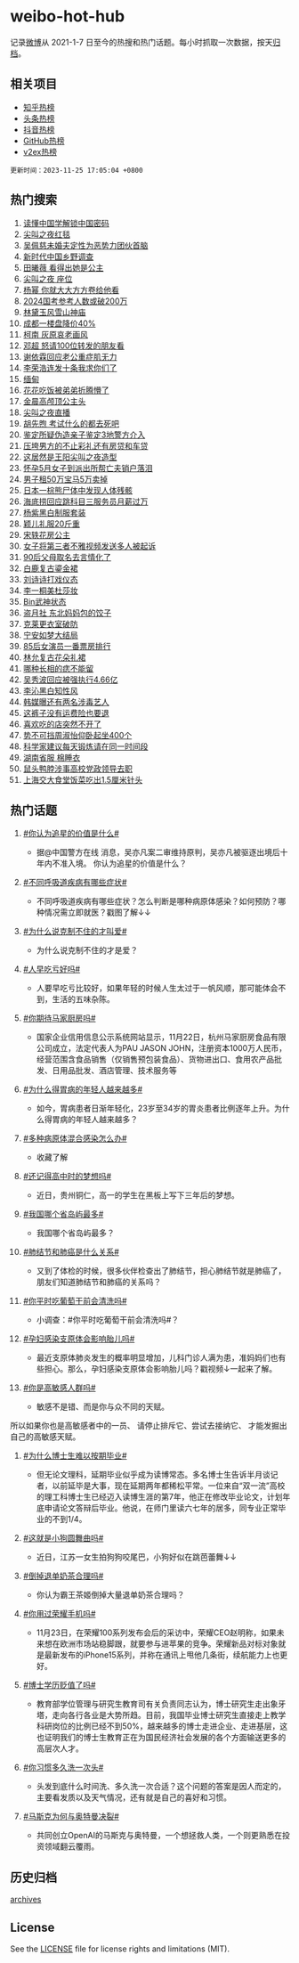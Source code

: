# weibo-hot-hub

记录[微博](https://www.weibo.com)从 2021-1-7 日至今的热搜和热门话题。每小时抓取一次数据，按天[归档](archives)。

## 相关项目

- [知乎热榜](https://github.com/lonnyzhang423/zhihu-hot-hub)
- [头条热榜](https://github.com/lonnyzhang423/toutiao-hot-hub)
- [抖音热榜](https://github.com/lonnyzhang423/douyin-hot-hub)
- [GitHub热榜](https://github.com/lonnyzhang423/github-hot-hub)
- [v2ex热榜](https://github.com/lonnyzhang423/v2ex-hot-hub)


`更新时间：2023-11-25 17:05:04 +0800`

## 热门搜索

1. [读懂中国学解锁中国密码](https://m.weibo.cn/search?containerid=100103type%3D1%26t%3D10%26q%3D%23%E8%AF%BB%E6%87%82%E4%B8%AD%E5%9B%BD%E5%AD%A6%E8%A7%A3%E9%94%81%E4%B8%AD%E5%9B%BD%E5%AF%86%E7%A0%81%23&stream_entry_id=51&isnewpage=1&extparam=seat%3D1%26pos%3D0%26cate%3D10103%26dgr%3D0%26q%3D%2523%25E8%25AF%25BB%25E6%2587%2582%25E4%25B8%25AD%25E5%259B%25BD%25E5%25AD%25A6%25E8%25A7%25A3%25E9%2594%2581%25E4%25B8%25AD%25E5%259B%25BD%25E5%25AF%2586%25E7%25A0%2581%2523%26stream_entry_id%3D51%26filter_type%3Drealtimehot%26c_type%3D51%26display_time%3D1700903102%26pre_seqid%3D170090310206303012156)
1. [尖叫之夜红毯](https://m.weibo.cn/search?containerid=100103type%3D1%26t%3D10%26q%3D%E5%B0%96%E5%8F%AB%E4%B9%8B%E5%A4%9C%E7%BA%A2%E6%AF%AF&stream_entry_id=31&isnewpage=1&extparam=seat%3D1%26lcate%3D5001%26band_rank%3D1%26q%3D%25E5%25B0%2596%25E5%258F%25AB%25E4%25B9%258B%25E5%25A4%259C%25E7%25BA%25A2%25E6%25AF%25AF%26c_type%3D31%26pos%3D0%26cate%3D5001%26dgr%3D0%26flag%3D1%26stream_entry_id%3D31%26filter_type%3Drealtimehot%26realpos%3D1%26display_time%3D1700903102%26pre_seqid%3D170090310206303012156)
1. [吴佩慈未婚夫定性为恶势力团伙首脑](https://m.weibo.cn/search?containerid=100103type%3D1%26t%3D10%26q%3D%23%E5%90%B4%E4%BD%A9%E6%85%88%E6%9C%AA%E5%A9%9A%E5%A4%AB%E5%AE%9A%E6%80%A7%E4%B8%BA%E6%81%B6%E5%8A%BF%E5%8A%9B%E5%9B%A2%E4%BC%99%E9%A6%96%E8%84%91%23&stream_entry_id=31&isnewpage=1&extparam=seat%3D1%26lcate%3D5001%26band_rank%3D2%26q%3D%2523%25E5%2590%25B4%25E4%25BD%25A9%25E6%2585%2588%25E6%259C%25AA%25E5%25A9%259A%25E5%25A4%25AB%25E5%25AE%259A%25E6%2580%25A7%25E4%25B8%25BA%25E6%2581%25B6%25E5%258A%25BF%25E5%258A%259B%25E5%259B%25A2%25E4%25BC%2599%25E9%25A6%2596%25E8%2584%2591%2523%26c_type%3D31%26pos%3D1%26cate%3D5001%26dgr%3D0%26flag%3D2%26stream_entry_id%3D31%26filter_type%3Drealtimehot%26realpos%3D2%26display_time%3D1700903102%26pre_seqid%3D170090310206303012156)
1. [新时代中国乡野调查](https://m.weibo.cn/search?containerid=100103type%3D1%26t%3D10%26q%3D%23%E6%96%B0%E6%97%B6%E4%BB%A3%E4%B8%AD%E5%9B%BD%E4%B9%A1%E9%87%8E%E8%B0%83%E6%9F%A5%23&stream_entry_id=31&isnewpage=1&extparam=seat%3D1%26lcate%3D5001%26band_rank%3D3%26q%3D%2523%25E6%2596%25B0%25E6%2597%25B6%25E4%25BB%25A3%25E4%25B8%25AD%25E5%259B%25BD%25E4%25B9%25A1%25E9%2587%258E%25E8%25B0%2583%25E6%259F%25A5%2523%26c_type%3D31%26pos%3D2%26cate%3D5001%26dgr%3D0%26flag%3D1%26stream_entry_id%3D31%26filter_type%3Drealtimehot%26realpos%3D3%26display_time%3D1700903102%26pre_seqid%3D170090310206303012156)
1. [田曦薇 看得出她是公主](https://m.weibo.cn/search?containerid=100103type%3D1%26t%3D10%26q%3D%E7%94%B0%E6%9B%A6%E8%96%87+%E7%9C%8B%E5%BE%97%E5%87%BA%E5%A5%B9%E6%98%AF%E5%85%AC%E4%B8%BB&stream_entry_id=31&isnewpage=1&extparam=seat%3D1%26lcate%3D5001%26band_rank%3D4%26q%3D%25E7%2594%25B0%25E6%259B%25A6%25E8%2596%2587%2520%25E7%259C%258B%25E5%25BE%2597%25E5%2587%25BA%25E5%25A5%25B9%25E6%2598%25AF%25E5%2585%25AC%25E4%25B8%25BB%26c_type%3D31%26pos%3D3%26cate%3D5001%26dgr%3D0%26flag%3D1%26stream_entry_id%3D31%26filter_type%3Drealtimehot%26realpos%3D4%26display_time%3D1700903102%26pre_seqid%3D170090310206303012156)
1. [尖叫之夜 座位](https://m.weibo.cn/search?containerid=100103type%3D1%26t%3D10%26q%3D%E5%B0%96%E5%8F%AB%E4%B9%8B%E5%A4%9C+%E5%BA%A7%E4%BD%8D&stream_entry_id=31&isnewpage=1&extparam=seat%3D1%26lcate%3D5001%26band_rank%3D5%26q%3D%25E5%25B0%2596%25E5%258F%25AB%25E4%25B9%258B%25E5%25A4%259C%2520%25E5%25BA%25A7%25E4%25BD%258D%26c_type%3D31%26pos%3D4%26cate%3D5001%26dgr%3D0%26flag%3D16%26stream_entry_id%3D31%26filter_type%3Drealtimehot%26realpos%3D5%26display_time%3D1700903102%26pre_seqid%3D170090310206303012156)
1. [杨幂 你就大大方方卷给他看](https://m.weibo.cn/search?containerid=100103type%3D1%26t%3D10%26q%3D%E6%9D%A8%E5%B9%82+%E4%BD%A0%E5%B0%B1%E5%A4%A7%E5%A4%A7%E6%96%B9%E6%96%B9%E5%8D%B7%E7%BB%99%E4%BB%96%E7%9C%8B&stream_entry_id=31&isnewpage=1&extparam=seat%3D1%26lcate%3D5001%26band_rank%3D6%26q%3D%25E6%259D%25A8%25E5%25B9%2582%2520%25E4%25BD%25A0%25E5%25B0%25B1%25E5%25A4%25A7%25E5%25A4%25A7%25E6%2596%25B9%25E6%2596%25B9%25E5%258D%25B7%25E7%25BB%2599%25E4%25BB%2596%25E7%259C%258B%26c_type%3D31%26pos%3D5%26cate%3D5001%26dgr%3D0%26flag%3D2%26stream_entry_id%3D31%26filter_type%3Drealtimehot%26realpos%3D6%26display_time%3D1700903102%26pre_seqid%3D170090310206303012156)
1. [2024国考参考人数或破200万](https://m.weibo.cn/search?containerid=100103type%3D1%26t%3D10%26q%3D%232024%E5%9B%BD%E8%80%83%E5%8F%82%E8%80%83%E4%BA%BA%E6%95%B0%E6%88%96%E7%A0%B4200%E4%B8%87%23&stream_entry_id=31&isnewpage=1&extparam=seat%3D1%26lcate%3D5001%26band_rank%3D7%26q%3D%25232024%25E5%259B%25BD%25E8%2580%2583%25E5%258F%2582%25E8%2580%2583%25E4%25BA%25BA%25E6%2595%25B0%25E6%2588%2596%25E7%25A0%25B4200%25E4%25B8%2587%2523%26c_type%3D31%26pos%3D6%26cate%3D5001%26dgr%3D0%26flag%3D1%26stream_entry_id%3D31%26filter_type%3Drealtimehot%26realpos%3D7%26display_time%3D1700903102%26pre_seqid%3D170090310206303012156)
1. [林黛玉风雪山神庙](https://m.weibo.cn/search?containerid=100103type%3D1%26t%3D10%26q%3D%23%E6%9E%97%E9%BB%9B%E7%8E%89%E9%A3%8E%E9%9B%AA%E5%B1%B1%E7%A5%9E%E5%BA%99%23&stream_entry_id=31&isnewpage=1&extparam=seat%3D1%26lcate%3D5001%26band_rank%3D8%26q%3D%2523%25E6%259E%2597%25E9%25BB%259B%25E7%258E%2589%25E9%25A3%258E%25E9%259B%25AA%25E5%25B1%25B1%25E7%25A5%259E%25E5%25BA%2599%2523%26c_type%3D31%26pos%3D7%26cate%3D5001%26dgr%3D0%26flag%3D1%26stream_entry_id%3D31%26filter_type%3Drealtimehot%26realpos%3D8%26display_time%3D1700903102%26pre_seqid%3D170090310206303012156)
1. [成都一楼盘降价40%](https://m.weibo.cn/search?containerid=100103type%3D1%26t%3D10%26q%3D%23%E6%88%90%E9%83%BD%E4%B8%80%E6%A5%BC%E7%9B%98%E9%99%8D%E4%BB%B740%25%23&stream_entry_id=31&isnewpage=1&extparam=seat%3D1%26lcate%3D5001%26band_rank%3D9%26q%3D%2523%25E6%2588%2590%25E9%2583%25BD%25E4%25B8%2580%25E6%25A5%25BC%25E7%259B%2598%25E9%2599%258D%25E4%25BB%25B740%2525%2523%26c_type%3D31%26pos%3D8%26cate%3D5001%26dgr%3D0%26flag%3D0%26stream_entry_id%3D31%26filter_type%3Drealtimehot%26realpos%3D9%26display_time%3D1700903102%26pre_seqid%3D170090310206303012156)
1. [柯南 灰原哀老画风](https://m.weibo.cn/search?containerid=100103type%3D1%26t%3D10%26q%3D%E6%9F%AF%E5%8D%97+%E7%81%B0%E5%8E%9F%E5%93%80%E8%80%81%E7%94%BB%E9%A3%8E&stream_entry_id=31&isnewpage=1&extparam=seat%3D1%26lcate%3D5001%26band_rank%3D10%26q%3D%25E6%259F%25AF%25E5%258D%2597%2520%25E7%2581%25B0%25E5%258E%259F%25E5%2593%2580%25E8%2580%2581%25E7%2594%25BB%25E9%25A3%258E%26c_type%3D31%26pos%3D9%26cate%3D5001%26dgr%3D0%26flag%3D1%26stream_entry_id%3D31%26filter_type%3Drealtimehot%26realpos%3D10%26display_time%3D1700903102%26pre_seqid%3D170090310206303012156)
1. [邓超 怒请100位转发的朋友看](https://m.weibo.cn/search?containerid=100103type%3D1%26t%3D10%26q%3D%E9%82%93%E8%B6%85+%E6%80%92%E8%AF%B7100%E4%BD%8D%E8%BD%AC%E5%8F%91%E7%9A%84%E6%9C%8B%E5%8F%8B%E7%9C%8B&stream_entry_id=31&isnewpage=1&extparam=seat%3D1%26lcate%3D5001%26band_rank%3D11%26q%3D%25E9%2582%2593%25E8%25B6%2585%2520%25E6%2580%2592%25E8%25AF%25B7100%25E4%25BD%258D%25E8%25BD%25AC%25E5%258F%2591%25E7%259A%2584%25E6%259C%258B%25E5%258F%258B%25E7%259C%258B%26c_type%3D31%26pos%3D10%26cate%3D5001%26dgr%3D0%26flag%3D0%26stream_entry_id%3D31%26filter_type%3Drealtimehot%26realpos%3D11%26display_time%3D1700903102%26pre_seqid%3D170090310206303012156)
1. [谢依霖回应老公重症肌无力](https://m.weibo.cn/search?containerid=100103type%3D1%26t%3D10%26q%3D%E8%B0%A2%E4%BE%9D%E9%9C%96%E5%9B%9E%E5%BA%94%E8%80%81%E5%85%AC%E9%87%8D%E7%97%87%E8%82%8C%E6%97%A0%E5%8A%9B&stream_entry_id=31&isnewpage=1&extparam=seat%3D1%26lcate%3D5001%26band_rank%3D12%26q%3D%25E8%25B0%25A2%25E4%25BE%259D%25E9%259C%2596%25E5%259B%259E%25E5%25BA%2594%25E8%2580%2581%25E5%2585%25AC%25E9%2587%258D%25E7%2597%2587%25E8%2582%258C%25E6%2597%25A0%25E5%258A%259B%26c_type%3D31%26pos%3D11%26cate%3D5001%26dgr%3D0%26flag%3D1%26stream_entry_id%3D31%26filter_type%3Drealtimehot%26realpos%3D12%26display_time%3D1700903102%26pre_seqid%3D170090310206303012156)
1. [李荣浩连发十条我求你们了](https://m.weibo.cn/search?containerid=100103type%3D1%26t%3D10%26q%3D%23%E6%9D%8E%E8%8D%A3%E6%B5%A9%E8%BF%9E%E5%8F%91%E5%8D%81%E6%9D%A1%E6%88%91%E6%B1%82%E4%BD%A0%E4%BB%AC%E4%BA%86%23&stream_entry_id=31&isnewpage=1&extparam=seat%3D1%26lcate%3D5001%26band_rank%3D13%26q%3D%2523%25E6%259D%258E%25E8%258D%25A3%25E6%25B5%25A9%25E8%25BF%259E%25E5%258F%2591%25E5%258D%2581%25E6%259D%25A1%25E6%2588%2591%25E6%25B1%2582%25E4%25BD%25A0%25E4%25BB%25AC%25E4%25BA%2586%2523%26c_type%3D31%26pos%3D12%26cate%3D5001%26dgr%3D0%26flag%3D2%26stream_entry_id%3D31%26filter_type%3Drealtimehot%26realpos%3D13%26display_time%3D1700903102%26pre_seqid%3D170090310206303012156)
1. [缅甸](https://m.weibo.cn/search?containerid=100103type%3D1%26t%3D10%26q%3D%E7%BC%85%E7%94%B8&stream_entry_id=31&isnewpage=1&extparam=seat%3D1%26lcate%3D5001%26band_rank%3D14%26q%3D%25E7%25BC%2585%25E7%2594%25B8%26c_type%3D31%26pos%3D13%26cate%3D5001%26dgr%3D0%26flag%3D2%26stream_entry_id%3D31%26filter_type%3Drealtimehot%26realpos%3D14%26display_time%3D1700903102%26pre_seqid%3D170090310206303012156)
1. [花花吃饭被弟弟折腾懵了](https://m.weibo.cn/search?containerid=100103type%3D1%26t%3D10%26q%3D%23%E8%8A%B1%E8%8A%B1%E5%90%83%E9%A5%AD%E8%A2%AB%E5%BC%9F%E5%BC%9F%E6%8A%98%E8%85%BE%E6%87%B5%E4%BA%86%23&stream_entry_id=31&isnewpage=1&extparam=seat%3D1%26lcate%3D5001%26band_rank%3D15%26q%3D%2523%25E8%258A%25B1%25E8%258A%25B1%25E5%2590%2583%25E9%25A5%25AD%25E8%25A2%25AB%25E5%25BC%259F%25E5%25BC%259F%25E6%258A%2598%25E8%2585%25BE%25E6%2587%25B5%25E4%25BA%2586%2523%26c_type%3D31%26pos%3D14%26cate%3D5001%26dgr%3D0%26flag%3D32768%26stream_entry_id%3D31%26filter_type%3Drealtimehot%26realpos%3D15%26display_time%3D1700903102%26pre_seqid%3D170090310206303012156)
1. [金晨高颅顶公主头](https://m.weibo.cn/search?containerid=100103type%3D1%26t%3D10%26q%3D%23%E9%87%91%E6%99%A8%E9%AB%98%E9%A2%85%E9%A1%B6%E5%85%AC%E4%B8%BB%E5%A4%B4%23&stream_entry_id=31&isnewpage=1&extparam=seat%3D1%26lcate%3D5001%26band_rank%3D16%26q%3D%2523%25E9%2587%2591%25E6%2599%25A8%25E9%25AB%2598%25E9%25A2%2585%25E9%25A1%25B6%25E5%2585%25AC%25E4%25B8%25BB%25E5%25A4%25B4%2523%26c_type%3D31%26pos%3D15%26cate%3D5001%26dgr%3D0%26flag%3D1%26stream_entry_id%3D31%26filter_type%3Drealtimehot%26realpos%3D16%26display_time%3D1700903102%26pre_seqid%3D170090310206303012156)
1. [尖叫之夜直播](https://m.weibo.cn/search?containerid=100103type%3D1%26t%3D10%26q%3D%E5%B0%96%E5%8F%AB%E4%B9%8B%E5%A4%9C%E7%9B%B4%E6%92%AD&stream_entry_id=31&isnewpage=1&extparam=seat%3D1%26lcate%3D5001%26band_rank%3D17%26q%3D%25E5%25B0%2596%25E5%258F%25AB%25E4%25B9%258B%25E5%25A4%259C%25E7%259B%25B4%25E6%2592%25AD%26c_type%3D31%26pos%3D16%26cate%3D5001%26dgr%3D0%26flag%3D0%26stream_entry_id%3D31%26filter_type%3Drealtimehot%26realpos%3D17%26display_time%3D1700903102%26pre_seqid%3D170090310206303012156)
1. [胡先煦 考试什么的都去死吧](https://m.weibo.cn/search?containerid=100103type%3D1%26t%3D10%26q%3D%E8%83%A1%E5%85%88%E7%85%A6+%E8%80%83%E8%AF%95%E4%BB%80%E4%B9%88%E7%9A%84%E9%83%BD%E5%8E%BB%E6%AD%BB%E5%90%A7&stream_entry_id=31&isnewpage=1&extparam=seat%3D1%26lcate%3D5001%26band_rank%3D18%26q%3D%25E8%2583%25A1%25E5%2585%2588%25E7%2585%25A6%2520%25E8%2580%2583%25E8%25AF%2595%25E4%25BB%2580%25E4%25B9%2588%25E7%259A%2584%25E9%2583%25BD%25E5%258E%25BB%25E6%25AD%25BB%25E5%2590%25A7%26c_type%3D31%26pos%3D17%26cate%3D5001%26dgr%3D0%26flag%3D1%26stream_entry_id%3D31%26filter_type%3Drealtimehot%26realpos%3D18%26display_time%3D1700903102%26pre_seqid%3D170090310206303012156)
1. [鉴定所疑伪造亲子鉴定3地警方介入](https://m.weibo.cn/search?containerid=100103type%3D1%26t%3D10%26q%3D%23%E9%89%B4%E5%AE%9A%E6%89%80%E7%96%91%E4%BC%AA%E9%80%A0%E4%BA%B2%E5%AD%90%E9%89%B4%E5%AE%9A3%E5%9C%B0%E8%AD%A6%E6%96%B9%E4%BB%8B%E5%85%A5%23&stream_entry_id=31&isnewpage=1&extparam=seat%3D1%26lcate%3D5001%26band_rank%3D19%26q%3D%2523%25E9%2589%25B4%25E5%25AE%259A%25E6%2589%2580%25E7%2596%2591%25E4%25BC%25AA%25E9%2580%25A0%25E4%25BA%25B2%25E5%25AD%2590%25E9%2589%25B4%25E5%25AE%259A3%25E5%259C%25B0%25E8%25AD%25A6%25E6%2596%25B9%25E4%25BB%258B%25E5%2585%25A5%2523%26c_type%3D31%26pos%3D18%26cate%3D5001%26dgr%3D0%26flag%3D0%26stream_entry_id%3D31%26filter_type%3Drealtimehot%26realpos%3D19%26display_time%3D1700903102%26pre_seqid%3D170090310206303012156)
1. [压垮男方的不止彩礼还有房贷和车贷](https://m.weibo.cn/search?containerid=100103type%3D1%26t%3D10%26q%3D%23%E5%8E%8B%E5%9E%AE%E7%94%B7%E6%96%B9%E7%9A%84%E4%B8%8D%E6%AD%A2%E5%BD%A9%E7%A4%BC%E8%BF%98%E6%9C%89%E6%88%BF%E8%B4%B7%E5%92%8C%E8%BD%A6%E8%B4%B7%23&stream_entry_id=31&isnewpage=1&extparam=seat%3D1%26lcate%3D5001%26band_rank%3D20%26q%3D%2523%25E5%258E%258B%25E5%259E%25AE%25E7%2594%25B7%25E6%2596%25B9%25E7%259A%2584%25E4%25B8%258D%25E6%25AD%25A2%25E5%25BD%25A9%25E7%25A4%25BC%25E8%25BF%2598%25E6%259C%2589%25E6%2588%25BF%25E8%25B4%25B7%25E5%2592%258C%25E8%25BD%25A6%25E8%25B4%25B7%2523%26c_type%3D31%26pos%3D19%26cate%3D5001%26dgr%3D0%26flag%3D0%26stream_entry_id%3D31%26filter_type%3Drealtimehot%26realpos%3D20%26display_time%3D1700903102%26pre_seqid%3D170090310206303012156)
1. [这居然是王阳尖叫之夜造型](https://m.weibo.cn/search?containerid=100103type%3D1%26t%3D10%26q%3D%23%E8%BF%99%E5%B1%85%E7%84%B6%E6%98%AF%E7%8E%8B%E9%98%B3%E5%B0%96%E5%8F%AB%E4%B9%8B%E5%A4%9C%E9%80%A0%E5%9E%8B%23&stream_entry_id=31&isnewpage=1&extparam=seat%3D1%26lcate%3D5001%26band_rank%3D21%26q%3D%2523%25E8%25BF%2599%25E5%25B1%2585%25E7%2584%25B6%25E6%2598%25AF%25E7%258E%258B%25E9%2598%25B3%25E5%25B0%2596%25E5%258F%25AB%25E4%25B9%258B%25E5%25A4%259C%25E9%2580%25A0%25E5%259E%258B%2523%26c_type%3D31%26pos%3D20%26cate%3D5001%26dgr%3D0%26flag%3D0%26stream_entry_id%3D31%26filter_type%3Drealtimehot%26realpos%3D21%26display_time%3D1700903102%26pre_seqid%3D170090310206303012156)
1. [怀孕5月女子到派出所帮亡夫销户落泪](https://m.weibo.cn/search?containerid=100103type%3D1%26t%3D10%26q%3D%23%E6%80%80%E5%AD%955%E6%9C%88%E5%A5%B3%E5%AD%90%E5%88%B0%E6%B4%BE%E5%87%BA%E6%89%80%E5%B8%AE%E4%BA%A1%E5%A4%AB%E9%94%80%E6%88%B7%E8%90%BD%E6%B3%AA%23&stream_entry_id=31&isnewpage=1&extparam=seat%3D1%26lcate%3D5001%26band_rank%3D22%26q%3D%2523%25E6%2580%2580%25E5%25AD%25955%25E6%259C%2588%25E5%25A5%25B3%25E5%25AD%2590%25E5%2588%25B0%25E6%25B4%25BE%25E5%2587%25BA%25E6%2589%2580%25E5%25B8%25AE%25E4%25BA%25A1%25E5%25A4%25AB%25E9%2594%2580%25E6%2588%25B7%25E8%2590%25BD%25E6%25B3%25AA%2523%26c_type%3D31%26pos%3D21%26cate%3D5001%26dgr%3D0%26flag%3D1%26stream_entry_id%3D31%26filter_type%3Drealtimehot%26realpos%3D22%26display_time%3D1700903102%26pre_seqid%3D170090310206303012156)
1. [男子租50万宝马5万卖掉](https://m.weibo.cn/search?containerid=100103type%3D1%26t%3D10%26q%3D%23%E7%94%B7%E5%AD%90%E7%A7%9F50%E4%B8%87%E5%AE%9D%E9%A9%AC5%E4%B8%87%E5%8D%96%E6%8E%89%23&stream_entry_id=31&isnewpage=1&extparam=seat%3D1%26lcate%3D5001%26band_rank%3D23%26q%3D%2523%25E7%2594%25B7%25E5%25AD%2590%25E7%25A7%259F50%25E4%25B8%2587%25E5%25AE%259D%25E9%25A9%25AC5%25E4%25B8%2587%25E5%258D%2596%25E6%258E%2589%2523%26c_type%3D31%26pos%3D22%26cate%3D5001%26dgr%3D0%26flag%3D1%26stream_entry_id%3D31%26filter_type%3Drealtimehot%26realpos%3D23%26display_time%3D1700903102%26pre_seqid%3D170090310206303012156)
1. [日本一棕熊尸体中发现人体残骸](https://m.weibo.cn/search?containerid=100103type%3D1%26t%3D10%26q%3D%23%E6%97%A5%E6%9C%AC%E4%B8%80%E6%A3%95%E7%86%8A%E5%B0%B8%E4%BD%93%E4%B8%AD%E5%8F%91%E7%8E%B0%E4%BA%BA%E4%BD%93%E6%AE%8B%E9%AA%B8%23&stream_entry_id=31&isnewpage=1&extparam=seat%3D1%26lcate%3D5001%26band_rank%3D24%26q%3D%2523%25E6%2597%25A5%25E6%259C%25AC%25E4%25B8%2580%25E6%25A3%2595%25E7%2586%258A%25E5%25B0%25B8%25E4%25BD%2593%25E4%25B8%25AD%25E5%258F%2591%25E7%258E%25B0%25E4%25BA%25BA%25E4%25BD%2593%25E6%25AE%258B%25E9%25AA%25B8%2523%26c_type%3D31%26pos%3D23%26cate%3D5001%26dgr%3D0%26flag%3D0%26stream_entry_id%3D31%26filter_type%3Drealtimehot%26realpos%3D24%26display_time%3D1700903102%26pre_seqid%3D170090310206303012156)
1. [海底捞回应跳科目三服务员月薪过万](https://m.weibo.cn/search?containerid=100103type%3D1%26t%3D10%26q%3D%23%E6%B5%B7%E5%BA%95%E6%8D%9E%E5%9B%9E%E5%BA%94%E8%B7%B3%E7%A7%91%E7%9B%AE%E4%B8%89%E6%9C%8D%E5%8A%A1%E5%91%98%E6%9C%88%E8%96%AA%E8%BF%87%E4%B8%87%23&stream_entry_id=31&isnewpage=1&extparam=seat%3D1%26lcate%3D5001%26band_rank%3D25%26q%3D%2523%25E6%25B5%25B7%25E5%25BA%2595%25E6%258D%259E%25E5%259B%259E%25E5%25BA%2594%25E8%25B7%25B3%25E7%25A7%2591%25E7%259B%25AE%25E4%25B8%2589%25E6%259C%258D%25E5%258A%25A1%25E5%2591%2598%25E6%259C%2588%25E8%2596%25AA%25E8%25BF%2587%25E4%25B8%2587%2523%26c_type%3D31%26pos%3D24%26cate%3D5001%26dgr%3D0%26flag%3D1%26stream_entry_id%3D31%26filter_type%3Drealtimehot%26realpos%3D25%26display_time%3D1700903102%26pre_seqid%3D170090310206303012156)
1. [杨紫黑白制服套装](https://m.weibo.cn/search?containerid=100103type%3D1%26t%3D10%26q%3D%23%E6%9D%A8%E7%B4%AB%E9%BB%91%E7%99%BD%E5%88%B6%E6%9C%8D%E5%A5%97%E8%A3%85%23&stream_entry_id=31&isnewpage=1&extparam=seat%3D1%26lcate%3D5001%26band_rank%3D26%26q%3D%2523%25E6%259D%25A8%25E7%25B4%25AB%25E9%25BB%2591%25E7%2599%25BD%25E5%2588%25B6%25E6%259C%258D%25E5%25A5%2597%25E8%25A3%2585%2523%26c_type%3D31%26pos%3D25%26cate%3D5001%26dgr%3D0%26flag%3D1%26stream_entry_id%3D31%26filter_type%3Drealtimehot%26realpos%3D26%26display_time%3D1700903102%26pre_seqid%3D170090310206303012156)
1. [颖儿礼服20斤重](https://m.weibo.cn/search?containerid=100103type%3D1%26t%3D10%26q%3D%E9%A2%96%E5%84%BF%E7%A4%BC%E6%9C%8D20%E6%96%A4%E9%87%8D&stream_entry_id=31&isnewpage=1&extparam=seat%3D1%26lcate%3D5001%26band_rank%3D27%26q%3D%25E9%25A2%2596%25E5%2584%25BF%25E7%25A4%25BC%25E6%259C%258D20%25E6%2596%25A4%25E9%2587%258D%26c_type%3D31%26pos%3D26%26cate%3D5001%26dgr%3D0%26flag%3D1%26stream_entry_id%3D31%26filter_type%3Drealtimehot%26realpos%3D27%26display_time%3D1700903102%26pre_seqid%3D170090310206303012156)
1. [宋轶花房公主](https://m.weibo.cn/search?containerid=100103type%3D1%26t%3D10%26q%3D%23%E5%AE%8B%E8%BD%B6%E8%8A%B1%E6%88%BF%E5%85%AC%E4%B8%BB%23&stream_entry_id=31&isnewpage=1&extparam=seat%3D1%26lcate%3D5001%26band_rank%3D28%26q%3D%2523%25E5%25AE%258B%25E8%25BD%25B6%25E8%258A%25B1%25E6%2588%25BF%25E5%2585%25AC%25E4%25B8%25BB%2523%26c_type%3D31%26pos%3D27%26cate%3D5001%26dgr%3D0%26flag%3D0%26stream_entry_id%3D31%26filter_type%3Drealtimehot%26realpos%3D28%26display_time%3D1700903102%26pre_seqid%3D170090310206303012156)
1. [女子将第三者不雅视频发送多人被起诉](https://m.weibo.cn/search?containerid=100103type%3D1%26t%3D10%26q%3D%23%E5%A5%B3%E5%AD%90%E5%B0%86%E7%AC%AC%E4%B8%89%E8%80%85%E4%B8%8D%E9%9B%85%E8%A7%86%E9%A2%91%E5%8F%91%E9%80%81%E5%A4%9A%E4%BA%BA%E8%A2%AB%E8%B5%B7%E8%AF%89%23&stream_entry_id=31&isnewpage=1&extparam=seat%3D1%26lcate%3D5001%26band_rank%3D29%26q%3D%2523%25E5%25A5%25B3%25E5%25AD%2590%25E5%25B0%2586%25E7%25AC%25AC%25E4%25B8%2589%25E8%2580%2585%25E4%25B8%258D%25E9%259B%2585%25E8%25A7%2586%25E9%25A2%2591%25E5%258F%2591%25E9%2580%2581%25E5%25A4%259A%25E4%25BA%25BA%25E8%25A2%25AB%25E8%25B5%25B7%25E8%25AF%2589%2523%26c_type%3D31%26pos%3D28%26cate%3D5001%26dgr%3D0%26flag%3D1%26stream_entry_id%3D31%26filter_type%3Drealtimehot%26realpos%3D29%26display_time%3D1700903102%26pre_seqid%3D170090310206303012156)
1. [90后父母取名去言情化了](https://m.weibo.cn/search?containerid=100103type%3D1%26t%3D10%26q%3D90%E5%90%8E%E7%88%B6%E6%AF%8D%E5%8F%96%E5%90%8D%E5%8E%BB%E8%A8%80%E6%83%85%E5%8C%96%E4%BA%86&stream_entry_id=31&isnewpage=1&extparam=seat%3D1%26lcate%3D5001%26band_rank%3D30%26q%3D90%25E5%2590%258E%25E7%2588%25B6%25E6%25AF%258D%25E5%258F%2596%25E5%2590%258D%25E5%258E%25BB%25E8%25A8%2580%25E6%2583%2585%25E5%258C%2596%25E4%25BA%2586%26c_type%3D31%26pos%3D29%26cate%3D5001%26dgr%3D0%26flag%3D0%26stream_entry_id%3D31%26filter_type%3Drealtimehot%26realpos%3D30%26display_time%3D1700903102%26pre_seqid%3D170090310206303012156)
1. [白鹿复古鎏金裙](https://m.weibo.cn/search?containerid=100103type%3D1%26t%3D10%26q%3D%23%E7%99%BD%E9%B9%BF%E5%A4%8D%E5%8F%A4%E9%8E%8F%E9%87%91%E8%A3%99%23&stream_entry_id=31&isnewpage=1&extparam=seat%3D1%26lcate%3D5001%26band_rank%3D31%26q%3D%2523%25E7%2599%25BD%25E9%25B9%25BF%25E5%25A4%258D%25E5%258F%25A4%25E9%258E%258F%25E9%2587%2591%25E8%25A3%2599%2523%26c_type%3D31%26pos%3D30%26cate%3D5001%26dgr%3D0%26flag%3D0%26stream_entry_id%3D31%26filter_type%3Drealtimehot%26realpos%3D31%26display_time%3D1700903102%26pre_seqid%3D170090310206303012156)
1. [刘诗诗打戏仪态](https://m.weibo.cn/search?containerid=100103type%3D1%26t%3D10%26q%3D%23%E5%88%98%E8%AF%97%E8%AF%97%E6%89%93%E6%88%8F%E4%BB%AA%E6%80%81%23&stream_entry_id=31&isnewpage=1&extparam=seat%3D1%26lcate%3D5001%26band_rank%3D32%26q%3D%2523%25E5%2588%2598%25E8%25AF%2597%25E8%25AF%2597%25E6%2589%2593%25E6%2588%258F%25E4%25BB%25AA%25E6%2580%2581%2523%26c_type%3D31%26pos%3D31%26cate%3D5001%26dgr%3D0%26flag%3D1%26stream_entry_id%3D31%26filter_type%3Drealtimehot%26realpos%3D32%26display_time%3D1700903102%26pre_seqid%3D170090310206303012156)
1. [李一桐美杜莎妆](https://m.weibo.cn/search?containerid=100103type%3D1%26t%3D10%26q%3D%E6%9D%8E%E4%B8%80%E6%A1%90%E7%BE%8E%E6%9D%9C%E8%8E%8E%E5%A6%86&stream_entry_id=31&isnewpage=1&extparam=seat%3D1%26lcate%3D5001%26band_rank%3D33%26q%3D%25E6%259D%258E%25E4%25B8%2580%25E6%25A1%2590%25E7%25BE%258E%25E6%259D%259C%25E8%258E%258E%25E5%25A6%2586%26c_type%3D31%26pos%3D32%26cate%3D5001%26dgr%3D0%26flag%3D0%26stream_entry_id%3D31%26filter_type%3Drealtimehot%26realpos%3D33%26display_time%3D1700903102%26pre_seqid%3D170090310206303012156)
1. [Bin武神状态](https://m.weibo.cn/search?containerid=100103type%3D1%26t%3D10%26q%3D%23Bin%E6%AD%A6%E7%A5%9E%E7%8A%B6%E6%80%81%23&stream_entry_id=31&isnewpage=1&extparam=seat%3D1%26lcate%3D5001%26band_rank%3D34%26q%3D%2523Bin%25E6%25AD%25A6%25E7%25A5%259E%25E7%258A%25B6%25E6%2580%2581%2523%26c_type%3D31%26pos%3D33%26cate%3D5001%26dgr%3D0%26flag%3D1%26stream_entry_id%3D31%26filter_type%3Drealtimehot%26realpos%3D34%26display_time%3D1700903102%26pre_seqid%3D170090310206303012156)
1. [盗月社 东北妈妈包的饺子](https://m.weibo.cn/search?containerid=100103type%3D1%26t%3D10%26q%3D%E7%9B%97%E6%9C%88%E7%A4%BE+%E4%B8%9C%E5%8C%97%E5%A6%88%E5%A6%88%E5%8C%85%E7%9A%84%E9%A5%BA%E5%AD%90&stream_entry_id=31&isnewpage=1&extparam=seat%3D1%26lcate%3D5001%26band_rank%3D35%26q%3D%25E7%259B%2597%25E6%259C%2588%25E7%25A4%25BE%2520%25E4%25B8%259C%25E5%258C%2597%25E5%25A6%2588%25E5%25A6%2588%25E5%258C%2585%25E7%259A%2584%25E9%25A5%25BA%25E5%25AD%2590%26c_type%3D31%26pos%3D34%26cate%3D5001%26dgr%3D0%26flag%3D1%26stream_entry_id%3D31%26filter_type%3Drealtimehot%26realpos%3D35%26display_time%3D1700903102%26pre_seqid%3D170090310206303012156)
1. [克莱更衣室破防](https://m.weibo.cn/search?containerid=100103type%3D1%26t%3D10%26q%3D%23%E5%85%8B%E8%8E%B1%E6%9B%B4%E8%A1%A3%E5%AE%A4%E7%A0%B4%E9%98%B2%23&stream_entry_id=31&isnewpage=1&extparam=seat%3D1%26lcate%3D5001%26band_rank%3D36%26q%3D%2523%25E5%2585%258B%25E8%258E%25B1%25E6%259B%25B4%25E8%25A1%25A3%25E5%25AE%25A4%25E7%25A0%25B4%25E9%2598%25B2%2523%26c_type%3D31%26pos%3D35%26cate%3D5001%26dgr%3D0%26flag%3D0%26stream_entry_id%3D31%26filter_type%3Drealtimehot%26realpos%3D36%26display_time%3D1700903102%26pre_seqid%3D170090310206303012156)
1. [宁安如梦大结局](https://m.weibo.cn/search?containerid=100103type%3D1%26t%3D10%26q%3D%23%E5%AE%81%E5%AE%89%E5%A6%82%E6%A2%A6%E5%A4%A7%E7%BB%93%E5%B1%80%23&stream_entry_id=31&isnewpage=1&extparam=seat%3D1%26lcate%3D5001%26band_rank%3D37%26q%3D%2523%25E5%25AE%2581%25E5%25AE%2589%25E5%25A6%2582%25E6%25A2%25A6%25E5%25A4%25A7%25E7%25BB%2593%25E5%25B1%2580%2523%26c_type%3D31%26pos%3D36%26cate%3D5001%26dgr%3D0%26flag%3D0%26stream_entry_id%3D31%26filter_type%3Drealtimehot%26realpos%3D37%26display_time%3D1700903102%26pre_seqid%3D170090310206303012156)
1. [85后女演员一番票房排行](https://m.weibo.cn/search?containerid=100103type%3D1%26t%3D10%26q%3D%2385%E5%90%8E%E5%A5%B3%E6%BC%94%E5%91%98%E4%B8%80%E7%95%AA%E7%A5%A8%E6%88%BF%E6%8E%92%E8%A1%8C%23&stream_entry_id=31&isnewpage=1&extparam=seat%3D1%26lcate%3D5001%26band_rank%3D38%26q%3D%252385%25E5%2590%258E%25E5%25A5%25B3%25E6%25BC%2594%25E5%2591%2598%25E4%25B8%2580%25E7%2595%25AA%25E7%25A5%25A8%25E6%2588%25BF%25E6%258E%2592%25E8%25A1%258C%2523%26c_type%3D31%26pos%3D37%26cate%3D5001%26dgr%3D0%26flag%3D0%26stream_entry_id%3D31%26filter_type%3Drealtimehot%26realpos%3D38%26display_time%3D1700903102%26pre_seqid%3D170090310206303012156)
1. [林允复古花朵礼裙](https://m.weibo.cn/search?containerid=100103type%3D1%26t%3D10%26q%3D%23%E6%9E%97%E5%85%81%E5%A4%8D%E5%8F%A4%E8%8A%B1%E6%9C%B5%E7%A4%BC%E8%A3%99%23&stream_entry_id=31&isnewpage=1&extparam=seat%3D1%26lcate%3D5001%26band_rank%3D39%26q%3D%2523%25E6%259E%2597%25E5%2585%2581%25E5%25A4%258D%25E5%258F%25A4%25E8%258A%25B1%25E6%259C%25B5%25E7%25A4%25BC%25E8%25A3%2599%2523%26c_type%3D31%26pos%3D38%26cate%3D5001%26dgr%3D0%26flag%3D1%26stream_entry_id%3D31%26filter_type%3Drealtimehot%26realpos%3D39%26display_time%3D1700903102%26pre_seqid%3D170090310206303012156)
1. [哪种长相的痣不能留](https://m.weibo.cn/search?containerid=100103type%3D1%26t%3D10%26q%3D%23%E5%93%AA%E7%A7%8D%E9%95%BF%E7%9B%B8%E7%9A%84%E7%97%A3%E4%B8%8D%E8%83%BD%E7%95%99%23&stream_entry_id=31&isnewpage=1&extparam=seat%3D1%26lcate%3D5001%26band_rank%3D40%26q%3D%2523%25E5%2593%25AA%25E7%25A7%258D%25E9%2595%25BF%25E7%259B%25B8%25E7%259A%2584%25E7%2597%25A3%25E4%25B8%258D%25E8%2583%25BD%25E7%2595%2599%2523%26c_type%3D31%26pos%3D39%26cate%3D5001%26dgr%3D0%26flag%3D1%26stream_entry_id%3D31%26filter_type%3Drealtimehot%26realpos%3D40%26display_time%3D1700903102%26pre_seqid%3D170090310206303012156)
1. [吴秀波回应被强执行4.66亿](https://m.weibo.cn/search?containerid=100103type%3D1%26t%3D10%26q%3D%23%E5%90%B4%E7%A7%80%E6%B3%A2%E5%9B%9E%E5%BA%94%E8%A2%AB%E5%BC%BA%E6%89%A7%E8%A1%8C4.66%E4%BA%BF%23&stream_entry_id=31&isnewpage=1&extparam=seat%3D1%26lcate%3D5001%26band_rank%3D41%26q%3D%2523%25E5%2590%25B4%25E7%25A7%2580%25E6%25B3%25A2%25E5%259B%259E%25E5%25BA%2594%25E8%25A2%25AB%25E5%25BC%25BA%25E6%2589%25A7%25E8%25A1%258C4.66%25E4%25BA%25BF%2523%26c_type%3D31%26pos%3D40%26cate%3D5001%26dgr%3D0%26flag%3D0%26stream_entry_id%3D31%26filter_type%3Drealtimehot%26realpos%3D41%26display_time%3D1700903102%26pre_seqid%3D170090310206303012156)
1. [李沁黑白知性风](https://m.weibo.cn/search?containerid=100103type%3D1%26t%3D10%26q%3D%23%E6%9D%8E%E6%B2%81%E9%BB%91%E7%99%BD%E7%9F%A5%E6%80%A7%E9%A3%8E%23&stream_entry_id=31&isnewpage=1&extparam=seat%3D1%26lcate%3D5001%26band_rank%3D42%26q%3D%2523%25E6%259D%258E%25E6%25B2%2581%25E9%25BB%2591%25E7%2599%25BD%25E7%259F%25A5%25E6%2580%25A7%25E9%25A3%258E%2523%26c_type%3D31%26pos%3D41%26cate%3D5001%26dgr%3D0%26flag%3D1%26stream_entry_id%3D31%26filter_type%3Drealtimehot%26realpos%3D42%26display_time%3D1700903102%26pre_seqid%3D170090310206303012156)
1. [韩媒曝还有两名涉毒艺人](https://m.weibo.cn/search?containerid=100103type%3D1%26t%3D10%26q%3D%23%E9%9F%A9%E5%AA%92%E6%9B%9D%E8%BF%98%E6%9C%89%E4%B8%A4%E5%90%8D%E6%B6%89%E6%AF%92%E8%89%BA%E4%BA%BA%23&stream_entry_id=31&isnewpage=1&extparam=seat%3D1%26lcate%3D5001%26band_rank%3D43%26q%3D%2523%25E9%259F%25A9%25E5%25AA%2592%25E6%259B%259D%25E8%25BF%2598%25E6%259C%2589%25E4%25B8%25A4%25E5%2590%258D%25E6%25B6%2589%25E6%25AF%2592%25E8%2589%25BA%25E4%25BA%25BA%2523%26c_type%3D31%26pos%3D42%26cate%3D5001%26dgr%3D0%26flag%3D0%26stream_entry_id%3D31%26filter_type%3Drealtimehot%26realpos%3D43%26display_time%3D1700903102%26pre_seqid%3D170090310206303012156)
1. [这裤子没有运费险也要退](https://m.weibo.cn/search?containerid=100103type%3D1%26t%3D10%26q%3D%23%E8%BF%99%E8%A3%A4%E5%AD%90%E6%B2%A1%E6%9C%89%E8%BF%90%E8%B4%B9%E9%99%A9%E4%B9%9F%E8%A6%81%E9%80%80%23&stream_entry_id=31&isnewpage=1&extparam=seat%3D1%26lcate%3D5001%26band_rank%3D44%26q%3D%2523%25E8%25BF%2599%25E8%25A3%25A4%25E5%25AD%2590%25E6%25B2%25A1%25E6%259C%2589%25E8%25BF%2590%25E8%25B4%25B9%25E9%2599%25A9%25E4%25B9%259F%25E8%25A6%2581%25E9%2580%2580%2523%26c_type%3D31%26pos%3D43%26cate%3D5001%26dgr%3D0%26flag%3D0%26stream_entry_id%3D31%26filter_type%3Drealtimehot%26realpos%3D44%26display_time%3D1700903102%26pre_seqid%3D170090310206303012156)
1. [喜欢吃的店突然不开了](https://m.weibo.cn/search?containerid=100103type%3D1%26t%3D10%26q%3D%23%E5%96%9C%E6%AC%A2%E5%90%83%E7%9A%84%E5%BA%97%E7%AA%81%E7%84%B6%E4%B8%8D%E5%BC%80%E4%BA%86%23&stream_entry_id=31&isnewpage=1&extparam=seat%3D1%26lcate%3D5001%26band_rank%3D45%26q%3D%2523%25E5%2596%259C%25E6%25AC%25A2%25E5%2590%2583%25E7%259A%2584%25E5%25BA%2597%25E7%25AA%2581%25E7%2584%25B6%25E4%25B8%258D%25E5%25BC%2580%25E4%25BA%2586%2523%26c_type%3D31%26pos%3D44%26cate%3D5001%26dgr%3D0%26flag%3D1%26stream_entry_id%3D31%26filter_type%3Drealtimehot%26realpos%3D45%26display_time%3D1700903102%26pre_seqid%3D170090310206303012156)
1. [势不可挡周淑怡仰卧起坐400个](https://m.weibo.cn/search?containerid=100103type%3D1%26t%3D10%26q%3D%E5%8A%BF%E4%B8%8D%E5%8F%AF%E6%8C%A1%E5%91%A8%E6%B7%91%E6%80%A1%E4%BB%B0%E5%8D%A7%E8%B5%B7%E5%9D%90400%E4%B8%AA&stream_entry_id=31&isnewpage=1&extparam=seat%3D1%26lcate%3D5001%26band_rank%3D46%26q%3D%25E5%258A%25BF%25E4%25B8%258D%25E5%258F%25AF%25E6%258C%25A1%25E5%2591%25A8%25E6%25B7%2591%25E6%2580%25A1%25E4%25BB%25B0%25E5%258D%25A7%25E8%25B5%25B7%25E5%259D%2590400%25E4%25B8%25AA%26c_type%3D31%26pos%3D45%26cate%3D5001%26dgr%3D0%26flag%3D1%26stream_entry_id%3D31%26filter_type%3Drealtimehot%26realpos%3D46%26display_time%3D1700903102%26pre_seqid%3D170090310206303012156)
1. [科学家建议每天锻炼请在同一时间段](https://m.weibo.cn/search?containerid=100103type%3D1%26t%3D10%26q%3D%23%E7%A7%91%E5%AD%A6%E5%AE%B6%E5%BB%BA%E8%AE%AE%E6%AF%8F%E5%A4%A9%E9%94%BB%E7%82%BC%E8%AF%B7%E5%9C%A8%E5%90%8C%E4%B8%80%E6%97%B6%E9%97%B4%E6%AE%B5%23&stream_entry_id=31&isnewpage=1&extparam=seat%3D1%26lcate%3D5001%26band_rank%3D47%26q%3D%2523%25E7%25A7%2591%25E5%25AD%25A6%25E5%25AE%25B6%25E5%25BB%25BA%25E8%25AE%25AE%25E6%25AF%258F%25E5%25A4%25A9%25E9%2594%25BB%25E7%2582%25BC%25E8%25AF%25B7%25E5%259C%25A8%25E5%2590%258C%25E4%25B8%2580%25E6%2597%25B6%25E9%2597%25B4%25E6%25AE%25B5%2523%26c_type%3D31%26pos%3D46%26cate%3D5001%26dgr%3D0%26flag%3D0%26stream_entry_id%3D31%26filter_type%3Drealtimehot%26realpos%3D47%26display_time%3D1700903102%26pre_seqid%3D170090310206303012156)
1. [湖南省服 棉睡衣](https://m.weibo.cn/search?containerid=100103type%3D1%26t%3D10%26q%3D%E6%B9%96%E5%8D%97%E7%9C%81%E6%9C%8D+%E6%A3%89%E7%9D%A1%E8%A1%A3&stream_entry_id=31&isnewpage=1&extparam=seat%3D1%26lcate%3D5001%26band_rank%3D48%26q%3D%25E6%25B9%2596%25E5%258D%2597%25E7%259C%2581%25E6%259C%258D%2520%25E6%25A3%2589%25E7%259D%25A1%25E8%25A1%25A3%26c_type%3D31%26pos%3D47%26cate%3D5001%26dgr%3D0%26flag%3D0%26stream_entry_id%3D31%26filter_type%3Drealtimehot%26realpos%3D48%26display_time%3D1700903102%26pre_seqid%3D170090310206303012156)
1. [鼠头鸭脖涉事高校党政领导去职](https://m.weibo.cn/search?containerid=100103type%3D1%26t%3D10%26q%3D%23%E9%BC%A0%E5%A4%B4%E9%B8%AD%E8%84%96%E6%B6%89%E4%BA%8B%E9%AB%98%E6%A0%A1%E5%85%9A%E6%94%BF%E9%A2%86%E5%AF%BC%E5%8E%BB%E8%81%8C%23&stream_entry_id=31&isnewpage=1&extparam=seat%3D1%26lcate%3D5001%26band_rank%3D49%26q%3D%2523%25E9%25BC%25A0%25E5%25A4%25B4%25E9%25B8%25AD%25E8%2584%2596%25E6%25B6%2589%25E4%25BA%258B%25E9%25AB%2598%25E6%25A0%25A1%25E5%2585%259A%25E6%2594%25BF%25E9%25A2%2586%25E5%25AF%25BC%25E5%258E%25BB%25E8%2581%258C%2523%26c_type%3D31%26pos%3D48%26cate%3D5001%26dgr%3D0%26flag%3D0%26stream_entry_id%3D31%26filter_type%3Drealtimehot%26realpos%3D49%26display_time%3D1700903102%26pre_seqid%3D170090310206303012156)
1. [上海交大食堂饭菜吃出1.5厘米针头](https://m.weibo.cn/search?containerid=100103type%3D1%26t%3D10%26q%3D%23%E4%B8%8A%E6%B5%B7%E4%BA%A4%E5%A4%A7%E9%A3%9F%E5%A0%82%E9%A5%AD%E8%8F%9C%E5%90%83%E5%87%BA1.5%E5%8E%98%E7%B1%B3%E9%92%88%E5%A4%B4%23&stream_entry_id=31&isnewpage=1&extparam=seat%3D1%26lcate%3D5001%26band_rank%3D50%26q%3D%2523%25E4%25B8%258A%25E6%25B5%25B7%25E4%25BA%25A4%25E5%25A4%25A7%25E9%25A3%259F%25E5%25A0%2582%25E9%25A5%25AD%25E8%258F%259C%25E5%2590%2583%25E5%2587%25BA1.5%25E5%258E%2598%25E7%25B1%25B3%25E9%2592%2588%25E5%25A4%25B4%2523%26c_type%3D31%26pos%3D49%26cate%3D5001%26dgr%3D0%26flag%3D0%26stream_entry_id%3D31%26filter_type%3Drealtimehot%26realpos%3D50%26display_time%3D1700903102%26pre_seqid%3D170090310206303012156)

## 热门话题

1. [#你认为追星的价值是什么#](https://m.weibo.cn/search?containerid=231522type%3D1%26t%3D10%26q%3D%23%E4%BD%A0%E8%AE%A4%E4%B8%BA%E8%BF%BD%E6%98%9F%E7%9A%84%E4%BB%B7%E5%80%BC%E6%98%AF%E4%BB%80%E4%B9%88%23&stream_entry_id=128&isnewpage=1&extparam=seat%3D1%26lcate%3D5004%26cate%3D5004%26pos%3D1-0-0%26unitid%3D1700839085321%26dgr%3D0%26c_type%3D128%26display_time%3D1700903104%26pre_seqid%3D1700903104022016250236)
    - 据@中国警方在线 消息，吴亦凡案二审维持原判，吴亦凡被驱逐出境后十年内不准入境。 你认为追星的价值是什么？ ​

1. [#不同呼吸道疾病有哪些症状#](https://m.weibo.cn/search?containerid=231522type%3D1%26t%3D10%26q%3D%23%E4%B8%8D%E5%90%8C%E5%91%BC%E5%90%B8%E9%81%93%E7%96%BE%E7%97%85%E6%9C%89%E5%93%AA%E4%BA%9B%E7%97%87%E7%8A%B6%23&stream_entry_id=128&isnewpage=1&extparam=seat%3D1%26lcate%3D5004%26cate%3D5004%26pos%3D1-0-1%26unitid%3D1700871151533%26dgr%3D0%26c_type%3D128%26display_time%3D1700903104%26pre_seqid%3D1700903104022016250236)
    - 不同呼吸道疾病有哪些症状？怎么判断是哪种病原体感染？如何预防？哪种情况需立即就医？戳图了解↓↓

1. [#为什么说克制不住的才叫爱#](https://m.weibo.cn/search?containerid=231522type%3D1%26t%3D10%26q%3D%23%E4%B8%BA%E4%BB%80%E4%B9%88%E8%AF%B4%E5%85%8B%E5%88%B6%E4%B8%8D%E4%BD%8F%E7%9A%84%E6%89%8D%E5%8F%AB%E7%88%B1%23&stream_entry_id=128&isnewpage=1&extparam=seat%3D1%26lcate%3D5004%26cate%3D5004%26pos%3D1-0-2%26unitid%3D1700812703783%26dgr%3D0%26c_type%3D128%26display_time%3D1700903104%26pre_seqid%3D1700903104022016250236)
    - 为什么说克制不住的才是爱？

1. [#人早吃亏好吗#](https://m.weibo.cn/search?containerid=231522type%3D1%26t%3D10%26q%3D%23%E4%BA%BA%E6%97%A9%E5%90%83%E4%BA%8F%E5%A5%BD%E5%90%97%23&stream_entry_id=128&isnewpage=1&extparam=seat%3D1%26lcate%3D5004%26cate%3D5004%26pos%3D1-0-3%26unitid%3D1700893654718%26dgr%3D0%26c_type%3D128%26display_time%3D1700903104%26pre_seqid%3D1700903104022016250236)
    - 人要早吃亏比较好，如果年轻的时候人生太过于一帆风顺，那可能体会不到，生活的五味杂陈。

1. [#你期待马家厨房吗#](https://m.weibo.cn/search?containerid=231522type%3D1%26t%3D10%26q%3D%23%E4%BD%A0%E6%9C%9F%E5%BE%85%E9%A9%AC%E5%AE%B6%E5%8E%A8%E6%88%BF%E5%90%97%23&stream_entry_id=128&isnewpage=1&extparam=seat%3D1%26lcate%3D5004%26cate%3D5004%26pos%3D1-0-4%26unitid%3D1700785962959%26dgr%3D0%26c_type%3D128%26display_time%3D1700903104%26pre_seqid%3D1700903104022016250236)
    - 国家企业信用信息公示系统网站显示，11月22日，杭州马家厨房食品有限公司成立，法定代表人为PAU JASON JOHN，注册资本1000万人民币，经营范围含食品销售（仅销售预包装食品）、货物进出口、食用农产品批发、日用品批发、酒店管理、技术服务等

1. [#为什么得胃病的年轻人越来越多#](https://m.weibo.cn/search?containerid=231522type%3D1%26t%3D10%26q%3D%23%E4%B8%BA%E4%BB%80%E4%B9%88%E5%BE%97%E8%83%83%E7%97%85%E7%9A%84%E5%B9%B4%E8%BD%BB%E4%BA%BA%E8%B6%8A%E6%9D%A5%E8%B6%8A%E5%A4%9A%23&stream_entry_id=128&isnewpage=1&extparam=seat%3D1%26lcate%3D5004%26cate%3D5004%26pos%3D1-0-5%26unitid%3D1700880745681%26dgr%3D0%26c_type%3D128%26display_time%3D1700903104%26pre_seqid%3D1700903104022016250236)
    - 如今，胃病患者日渐年轻化，23岁至34岁的胃炎患者比例逐年上升。为什么得胃病的年轻人越来越多？

1. [#多种病原体混合感染怎么办#](https://m.weibo.cn/search?containerid=231522type%3D1%26t%3D10%26q%3D%23%E5%A4%9A%E7%A7%8D%E7%97%85%E5%8E%9F%E4%BD%93%E6%B7%B7%E5%90%88%E6%84%9F%E6%9F%93%E6%80%8E%E4%B9%88%E5%8A%9E%23&stream_entry_id=128&isnewpage=1&extparam=seat%3D1%26lcate%3D5004%26cate%3D5004%26pos%3D1-0-6%26unitid%3D1700804868802%26dgr%3D0%26c_type%3D128%26display_time%3D1700903104%26pre_seqid%3D1700903104022016250236)
    - 收藏了解

1. [#还记得高中时的梦想吗#](https://m.weibo.cn/search?containerid=231522type%3D1%26t%3D10%26q%3D%23%E8%BF%98%E8%AE%B0%E5%BE%97%E9%AB%98%E4%B8%AD%E6%97%B6%E7%9A%84%E6%A2%A6%E6%83%B3%E5%90%97%23&stream_entry_id=128&isnewpage=1&extparam=seat%3D1%26lcate%3D5004%26cate%3D5004%26pos%3D1-0-7%26unitid%3D1700900867240%26dgr%3D0%26c_type%3D128%26display_time%3D1700903104%26pre_seqid%3D1700903104022016250236)
    - 近日，贵州铜仁，高一的学生在黑板上写下三年后的梦想。

1. [#我国哪个省岛屿最多#](https://m.weibo.cn/search?containerid=231522type%3D1%26t%3D10%26q%3D%23%E6%88%91%E5%9B%BD%E5%93%AA%E4%B8%AA%E7%9C%81%E5%B2%9B%E5%B1%BF%E6%9C%80%E5%A4%9A%23&stream_entry_id=128&isnewpage=1&extparam=seat%3D1%26lcate%3D5004%26cate%3D5004%26pos%3D1-0-8%26unitid%3D1700746678899%26dgr%3D0%26c_type%3D128%26display_time%3D1700903104%26pre_seqid%3D1700903104022016250236)
    - 我国哪个省岛屿最多？

1. [#肺结节和肺癌是什么关系#](https://m.weibo.cn/search?containerid=231522type%3D1%26t%3D10%26q%3D%23%E8%82%BA%E7%BB%93%E8%8A%82%E5%92%8C%E8%82%BA%E7%99%8C%E6%98%AF%E4%BB%80%E4%B9%88%E5%85%B3%E7%B3%BB%23&stream_entry_id=128&isnewpage=1&extparam=seat%3D1%26lcate%3D5004%26cate%3D5004%26pos%3D1-0-9%26unitid%3D1700796162511%26dgr%3D0%26c_type%3D128%26display_time%3D1700903104%26pre_seqid%3D1700903104022016250236)
    - 又到了体检的时候，很多伙伴检查出了肺结节，担心肺结节就是肺癌了，朋友们知道肺结节和肺癌的关系吗？

1. [#你平时吃葡萄干前会清洗吗#](https://m.weibo.cn/search?containerid=231522type%3D1%26t%3D10%26q%3D%23%E4%BD%A0%E5%B9%B3%E6%97%B6%E5%90%83%E8%91%A1%E8%90%84%E5%B9%B2%E5%89%8D%E4%BC%9A%E6%B8%85%E6%B4%97%E5%90%97%23&stream_entry_id=128&isnewpage=1&extparam=seat%3D1%26lcate%3D5004%26cate%3D5004%26pos%3D1-0-10%26unitid%3D1700728649752%26dgr%3D0%26c_type%3D128%26display_time%3D1700903104%26pre_seqid%3D1700903104022016250236)
    - 小调查：#你平时吃葡萄干前会清洗吗#？

1. [#孕妇感染支原体会影响胎儿吗#](https://m.weibo.cn/search?containerid=231522type%3D1%26t%3D10%26q%3D%23%E5%AD%95%E5%A6%87%E6%84%9F%E6%9F%93%E6%94%AF%E5%8E%9F%E4%BD%93%E4%BC%9A%E5%BD%B1%E5%93%8D%E8%83%8E%E5%84%BF%E5%90%97%23&stream_entry_id=128&isnewpage=1&extparam=seat%3D1%26lcate%3D5004%26cate%3D5004%26pos%3D1-0-11%26unitid%3D1700736184722%26dgr%3D0%26c_type%3D128%26display_time%3D1700903104%26pre_seqid%3D1700903104022016250236)
    - 最近支原体肺炎发生的概率明显增加，儿科门诊人满为患，准妈妈们也有些担心。那么，孕妇感染支原体会影响胎儿吗？戳视频↓一起来了解。

1. [#你是高敏感人群吗#](https://m.weibo.cn/search?containerid=231522type%3D1%26t%3D10%26q%3D%23%E4%BD%A0%E6%98%AF%E9%AB%98%E6%95%8F%E6%84%9F%E4%BA%BA%E7%BE%A4%E5%90%97%23&stream_entry_id=128&isnewpage=1&extparam=seat%3D1%26lcate%3D5004%26cate%3D5004%26pos%3D1-0-12%26unitid%3D1700824105996%26dgr%3D0%26c_type%3D128%26display_time%3D1700903104%26pre_seqid%3D1700903104022016250236)
    - 敏感不是错、而是你与众不同的天赋。

所以如果你也是高敏感者中的一员、
请停止排斥它、尝试去接纳它、
才能发掘出自己的高敏感天赋。

1. [#为什么博士生难以按期毕业#](https://m.weibo.cn/search?containerid=231522type%3D1%26t%3D10%26q%3D%23%E4%B8%BA%E4%BB%80%E4%B9%88%E5%8D%9A%E5%A3%AB%E7%94%9F%E9%9A%BE%E4%BB%A5%E6%8C%89%E6%9C%9F%E6%AF%95%E4%B8%9A%23&stream_entry_id=128&isnewpage=1&extparam=seat%3D1%26lcate%3D5004%26cate%3D5004%26pos%3D1-0-13%26unitid%3D1700869094013%26dgr%3D0%26c_type%3D128%26display_time%3D1700903104%26pre_seqid%3D1700903104022016250236)
    - 但无论文理科，延期毕业似乎成为读博常态。多名博士生告诉半月谈记者，以前延毕是大事，现在延期两年都稀松平常。一位来自“双一流”高校的理工科博士生已经迈入读博生涯的第7年，他正在修改毕业论文，计划年底申请论文答辩后毕业。他说，在师门里读六七年的居多，同专业正常毕业的不到1/4。

1. [#这就是小狗圆舞曲吗#](https://m.weibo.cn/search?containerid=231522type%3D1%26t%3D10%26q%3D%23%E8%BF%99%E5%B0%B1%E6%98%AF%E5%B0%8F%E7%8B%97%E5%9C%86%E8%88%9E%E6%9B%B2%E5%90%97%23&stream_entry_id=128&isnewpage=1&extparam=seat%3D1%26lcate%3D5004%26cate%3D5004%26pos%3D1-0-14%26unitid%3D1700867835896%26dgr%3D0%26c_type%3D128%26display_time%3D1700903104%26pre_seqid%3D1700903104022016250236)
    - 近日，江苏一女生拍狗狗咬尾巴，小狗好似在跳芭蕾舞↓↓

1. [#倒掉退单奶茶合理吗#](https://m.weibo.cn/search?containerid=231522type%3D1%26t%3D10%26q%3D%23%E5%80%92%E6%8E%89%E9%80%80%E5%8D%95%E5%A5%B6%E8%8C%B6%E5%90%88%E7%90%86%E5%90%97%23&stream_entry_id=128&isnewpage=1&extparam=seat%3D1%26lcate%3D5004%26cate%3D5004%26pos%3D1-0-15%26unitid%3D1700816257678%26dgr%3D0%26c_type%3D128%26display_time%3D1700903104%26pre_seqid%3D1700903104022016250236)
    - 你认为霸王茶姬倒掉大量退单奶茶合理吗？

1. [#你用过荣耀手机吗#](https://m.weibo.cn/search?containerid=231522type%3D1%26t%3D10%26q%3D%23%E4%BD%A0%E7%94%A8%E8%BF%87%E8%8D%A3%E8%80%80%E6%89%8B%E6%9C%BA%E5%90%97%23&stream_entry_id=128&isnewpage=1&extparam=seat%3D1%26lcate%3D5004%26cate%3D5004%26pos%3D1-0-16%26unitid%3D1700798883651%26dgr%3D0%26c_type%3D128%26display_time%3D1700903104%26pre_seqid%3D1700903104022016250236)
    - 11月23日，在荣耀100系列发布会后的采访中，荣耀CEO赵明称，如果未来想在欧洲市场站稳脚跟，就要参与进苹果的竞争。荣耀新品对标对象就是最新发布的iPhone15系列，并称在通讯上甩他几条街，续航能力上也更好。

1. [#博士学历贬值了吗#](https://m.weibo.cn/search?containerid=231522type%3D1%26t%3D10%26q%3D%23%E5%8D%9A%E5%A3%AB%E5%AD%A6%E5%8E%86%E8%B4%AC%E5%80%BC%E4%BA%86%E5%90%97%23&stream_entry_id=128&isnewpage=1&extparam=seat%3D1%26lcate%3D5004%26cate%3D5004%26pos%3D1-0-17%26unitid%3D1700883764504%26dgr%3D0%26c_type%3D128%26display_time%3D1700903104%26pre_seqid%3D1700903104022016250236)
    - 教育部学位管理与研究生教育司有关负责同志认为，博士研究生走出象牙塔，走向各行各业是大势所趋。目前，我国毕业博士研究生直接走上教学科研岗位的比例已经不到50%，越来越多的博士走进企业、走进基层，这也证明我们的博士生教育正在为国民经济社会发展的各个方面输送更多的高层次人才。

1. [#你习惯多久洗一次头#](https://m.weibo.cn/search?containerid=231522type%3D1%26t%3D10%26q%3D%23%E4%BD%A0%E4%B9%A0%E6%83%AF%E5%A4%9A%E4%B9%85%E6%B4%97%E4%B8%80%E6%AC%A1%E5%A4%B4%23&stream_entry_id=128&isnewpage=1&extparam=seat%3D1%26lcate%3D5004%26cate%3D5004%26pos%3D1-0-18%26unitid%3D1700869975223%26dgr%3D0%26c_type%3D128%26display_time%3D1700903104%26pre_seqid%3D1700903104022016250236)
    - 头发到底什么时间洗、多久洗一次合适？这个问题的答案是因人而定的，主要看发质以及天气情况，还有就是自己的喜好和习惯。

1. [#马斯克为何与奥特曼决裂#](https://m.weibo.cn/search?containerid=231522type%3D1%26t%3D10%26q%3D%23%E9%A9%AC%E6%96%AF%E5%85%8B%E4%B8%BA%E4%BD%95%E4%B8%8E%E5%A5%A5%E7%89%B9%E6%9B%BC%E5%86%B3%E8%A3%82%23&stream_entry_id=128&isnewpage=1&extparam=seat%3D1%26lcate%3D5004%26cate%3D5004%26pos%3D1-0-19%26unitid%3D1700839080398%26dgr%3D0%26c_type%3D128%26display_time%3D1700903104%26pre_seqid%3D1700903104022016250236)
    - 共同创立OpenAI的马斯克与奥特曼，一个想拯救人类，一个则更熟悉在投资领域翻云覆雨。


## 历史归档

[archives](archives)

## License

See the [LICENSE](LICENSE) file for license rights and limitations (MIT).
